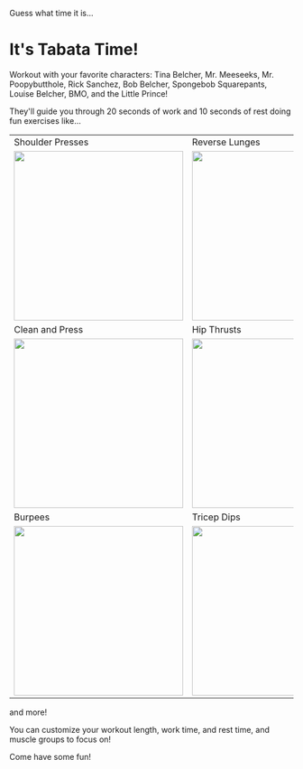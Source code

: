 Guess what time it is...

# It's Tabata Time!

Workout with your favorite characters: Tina Belcher, Mr. Meeseeks, Mr. Poopybutthole, Rick Sanchez, Bob Belcher, Spongebob Squarepants, Louise Belcher, BMO, and the Little Prince!

They'll guide you through 20 seconds of work and 10 seconds of rest doing fun exercises like...

<table>
  <tr>
    <td>
      Shoulder Presses
    </td>
    <td>Reverse Lunges</td>
    <td>Jumping Jacks</td>
  </tr>
  <tr>
    <td><img src="https://media.giphy.com/media/Lm5MYnTZOeqVgqe1iv/giphy.gif" width="300"/></td>
    <td><img src="https://media.giphy.com/media/f7GXjiX8mN4INgTo2J/giphy.gif" width="300"/></td>
    <td><img src="https://media.giphy.com/media/KDVESsDjcdHJvy367Y/giphy.gif" width="300"/></td>
  </tr>
  
  <tr>
    <td>Clean and Press</td>
    <td>Hip Thrusts</td>
    <td>Front Shoulder Raises</td>
  </tr>
  <tr>
    <td><img src="https://media.giphy.com/media/JmJVxfWflfCHVs6rdg/giphy.gif" width="300"/></td>
    <td><img src="https://media.giphy.com/media/L39kt5BZfLtoPQ1FGO/giphy.gif" width="300"/></td>
    <td><img src="https://media.giphy.com/media/LOtLLICZiRm44aEQej/giphy.gif" width="300"/></td>
  </tr>
  <tr>
    <td>Burpees</td>
    <td>Tricep Dips</td>
    <td>Jumpropes</td>
  </tr>
  <tr>
    <td><img src="https://media.giphy.com/media/RlrSX7HvlDddz4Qmcc/giphy.gif" width="300"/></td>
    <td><img src="https://media.giphy.com/media/W3emLNQKTecUA1POxp/giphy.gif" width="300"/></td>
    <td><img src="https://media.giphy.com/media/Y1jNTxApOQRfKOJt8k/giphy.gif" width="300"/></td>
  </tr>
</table>


and more!

You can customize your workout length, work time, and rest time, and muscle groups to focus on!

Come have some fun!
